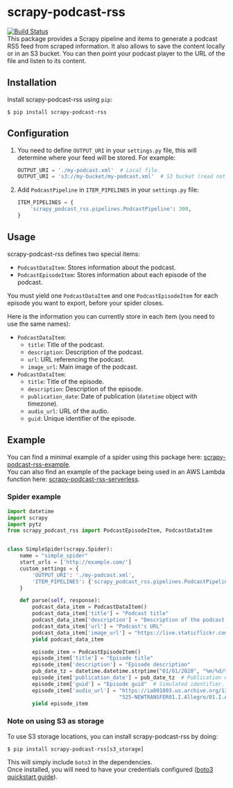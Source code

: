 # scrapy-podcast-rss
[![Build Status](https://travis-ci.org/igarizio/scrapy-podcast-rss.svg?branch=master)](https://travis-ci.org/igarizio/scrapy-podcast-rss)  
This package provides a Scrapy pipeline and items to generate a podcast RSS feed 
from scraped information. It also allows to save the content locally or in an S3 
bucket. You can then point your podcast player to the URL of the file and 
listen to its content.

## Installation
Install scrapy-podcast-rss using ``pip``:
```console
$ pip install scrapy-podcast-rss
```

## Configuration
1. You need to define ``OUTPUT_URI`` in your ``settings.py`` file, this will
determine where your feed will be stored. For example:
    ```python
    OUTPUT_URI = './my-podcast.xml'  # Local file.
    OUTPUT_URI = 's3://my-bucket/my-podcast.xml'  # S3 bucket (read note on S3 storage).
    ```
2. Add ``PodcastPipeline`` in ``ITEM_PIPELINES`` in your ``settings.py`` file:
    ```python
    ITEM_PIPELINES = {
        'scrapy_podcast_rss.pipelines.PodcastPipeline': 300,
    }
    ```
   
## Usage
scrapy-podcast-rss defines two special items:
* ``PodcastDataItem``: Stores information about the podcast.
* ``PodcastEpisodeItem``: Stores information about each episode of the podcast.

You must yield one ``PodcastDataItem`` and one ``PodcastEpisodeItem`` for each
episode you want to export, before your spider closes.

Here is the information you can currently store in each item (you need to use
the same names):
* ``PodcastDataItem``:
    * ``title``: Title of the podcast.
    * ``description``: Description of the podcast.
    * ``url``: URL referencing the podcast.
    * ``image_url``: Main image of the podcast.
* ``PodcastDataItem``:
    * ``title``: Title of the episode.
    * ``description``: Description of the episode.
    * ``publication_date``: Date of publication (``datetime`` object with timezone).
    * ``audio_url``: URL of the audio.
    * ``guid``: Unique identifier of the episode.
    
## Example
You can find a minimal example of a spider using this package here: 
[scrapy-podcast-rss-example](https://github.com/igarizio/scrapy-podcast-rss-example).  
You can also find an example of the package being used in an AWS Lambda function here: [scrapy-podcast-rss-serverless](https://github.com/igarizio/scrapy-podcast-rss-serverless).

### Spider example
```python
import datetime
import scrapy
import pytz
from scrapy_podcast_rss import PodcastEpisodeItem, PodcastDataItem


class SimpleSpider(scrapy.Spider):
    name = "simple_spider"
    start_urls = ['http://example.com/']
    custom_settings = {
        'OUTPUT_URI': './my-podcast.xml',
        'ITEM_PIPELINES': {'scrapy_podcast_rss.pipelines.PodcastPipeline': 300, }
    }

    def parse(self, response):
        podcast_data_item = PodcastDataItem()
        podcast_data_item['title'] = "Podcast title"
        podcast_data_item['description'] = "Description of the podcast."
        podcast_data_item['url'] = "Podcast's URL"
        podcast_data_item['image_url'] = "https://live.staticflickr.com/4211/35400224382_9edcb984e5_c.jpg"  # Sample image
        yield podcast_data_item

        episode_item = PodcastEpisodeItem()
        episode_item['title'] = "Episode title"
        episode_item['description'] = "Episode description"
        pub_date_tz = datetime.datetime.strptime("01/01/2020", "%m/%d/%Y").replace(tzinfo=pytz.UTC)
        episode_item['publication_date'] = pub_date_tz  # Publication date NEEDS to have a TIME ZONE.
        episode_item['guid'] = "Episode guid"  # Simulated identifier.
        episode_item['audio_url'] = "https://ia801803.us.archive.org/13/items/MOZARTSerenadeEineKleineNachtmusikK." \
                                    "525-NEWTRANSFER01.I.Allegro/01.I.Allegro.mp3 "  # Sample audio url.
        yield episode_item
```

### Note on using S3 as storage
To use S3 storage locations, you can install scrapy-podcast-rss by doing:
```console
$ pip install scrapy-podcast-rss[s3_storage]
```
This will simply include ``boto3`` in the dependencies.  
Once installed, you will need to have your credentials configured
([boto3 quickstart guide](https://boto3.amazonaws.com/v1/documentation/api/latest/guide/quickstart.html)).
